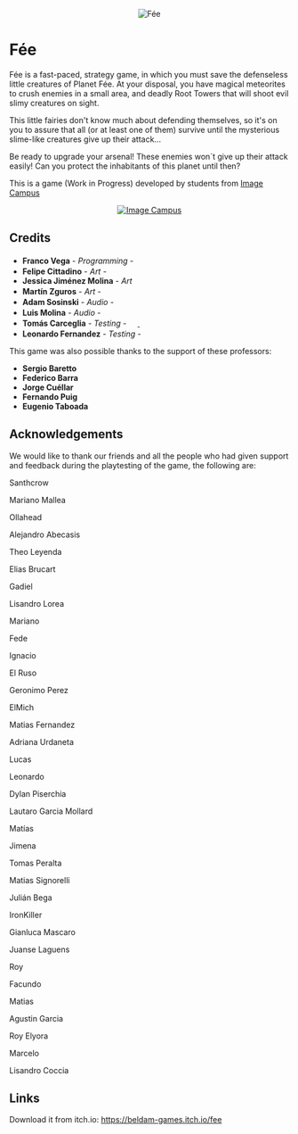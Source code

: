 <p align="center">
<img src="logo.png" alt="Fée"/>
</p>

# Fée

Fée is a fast-paced, strategy game, in which you must save the defenseless little creatures of Planet Fée. At your disposal, you have magical meteorites to crush enemies in a small area, and deadly Root Towers that will shoot evil slimy creatures on sight. 

This little fairies don't know much about defending themselves, so it's on you to assure that all (or at least one of them) survive until the mysterious slime-like creatures give up their attack... 

Be ready to upgrade your arsenal! These enemies won´t give up their attack easily! Can you protect the inhabitants of this planet until then?

This is a game (Work in Progress) developed by students from <a href="https://www.imagecampus.edu.ar/">Image Campus</a>

<p align="center">
  <a href="https://www.imagecampus.edu.ar/">
    <img src="logo-image-campus.png" alt="Image Campus"/>
  </a> 
</p>


## Credits

- **Franco Vega** - *Programming* - <a href="https://twitter.com/Frankvega1"><img height="16" width="16" src="https://unpkg.com/simple-icons@latest/icons/twitter.svg" /><a href="https://github.com/frankvega2010"><img height="16" width="16" src="https://unpkg.com/simple-icons@latest/icons/github.svg" /></a> <a href="https://frankvega.itch.io/"><img height="16" width="16" src="https://unpkg.com/simple-icons@1.20.0/icons/itch-dot-io.svg" /></a>
- **Felipe Cittadino** - *Art* - <a href="https://www.artstation.com/felipecittadino"><img height="16" width="16" src="https://unpkg.com/simple-icons@latest/icons/artstation.svg" /></a>
- **Jessica Jiménez Molina** - *Art*
- **Martín Zguros** - *Art* - <a href="https://alexz99.itch.io/"><img height="16" width="16" src="https://unpkg.com/simple-icons@1.20.0/icons/itch-dot-io.svg" /></a> <a href="https://www.artstation.com/alexz_99"><img height="16" width="16" src="https://unpkg.com/simple-icons@1.20.0/icons/artstation.svg" /></a> <a href="https://www.behance.net/alexZ_99/"><img height="16" width="16" src="https://unpkg.com/simple-icons@1.20.0/icons/behance.svg" /></a>
- **Adam Sosinski** - *Audio* - <a href="https://www.linkedin.com/in/adam-sosinski-451229156/"><img height="16" width="16" src="https://unpkg.com/simple-icons@1.20.0/icons/linkedin.svg" /></a>
- **Luis Molina** - *Audio* - <a href="https://www.instagram.com/zombielusounds/"><img height="16" width="16" src="https://unpkg.com/simple-icons@1.20.0/icons/instagram.svg" /></a> <a href="https://www.youtube.com/channel/UCGrC0hsAPXotbWJD531wwNQ"><img height="16" width="16" src="https://unpkg.com/simple-icons@1.20.0/icons/youtube.svg" /></a>
- **Tomás Carceglia** - *Testing* - <a href="https://twitter.com/KryEdge"><img height="16" width="16" src="https://unpkg.com/simple-icons@latest/icons/twitter.svg" /> <a href="https://kryedge.itch.io/"><img height="16" width="16" src="https://unpkg.com/simple-icons@1.20.0/icons/itch-dot-io.svg" /></a>
- **Leonardo Fernandez** - *Testing* - <a href="https://github.com/Leeoofeer"><img height="16" width="16" src="https://unpkg.com/simple-icons@latest/icons/github.svg" /></a>

This game was also possible thanks to the support of these professors:

- **Sergio Baretto**
- **Federico Barra**
- **Jorge Cuéllar**
- **Fernando Puig**
- **Eugenio Taboada**


## Acknowledgements

We would like to thank our friends and all the people who had given support and feedback during the playtesting of the game, the following are:

Santhcrow

Mariano Mallea

Ollahead

Alejandro Abecasis

Theo Leyenda

Elias Brucart

Gadiel

Lisandro Lorea

Mariano

Fede

Ignacio

El Ruso

Geronimo Perez

ElMich

Matias Fernandez

Adriana Urdaneta

Lucas

Leonardo

Dylan Piserchia

Lautaro Garcia Mollard

Matías

Jimena

Tomas Peralta

Matias Signorelli

Julián Bega

IronKiller

Gianluca Mascaro

Juanse Laguens

Roy

Facundo

Matias

Agustin Garcia

Roy Elyora

Marcelo

Lisandro Coccia



## Links

Download it from itch.io: https://beldam-games.itch.io/fee
